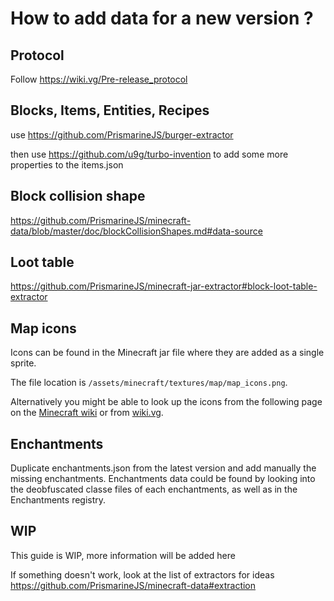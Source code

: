 # How to add data for a new version ?

## Protocol

Follow https://wiki.vg/Pre-release_protocol

## Blocks, Items, Entities, Recipes

use https://github.com/PrismarineJS/burger-extractor

then use https://github.com/u9g/turbo-invention to add some more properties to the items.json

## Block collision shape 

https://github.com/PrismarineJS/minecraft-data/blob/master/doc/blockCollisionShapes.md#data-source

## Loot table

https://github.com/PrismarineJS/minecraft-jar-extractor#block-loot-table-extractor

## Map icons
Icons can be found in the Minecraft jar file where they are added as a single sprite. 

The file location is `/assets/minecraft/textures/map/map_icons.png`.

Alternatively you might be able to look up the icons from the following page on the [Minecraft wiki](https://minecraft.gamepedia.com/Map#Map_icons) or from [wiki.vg](https://wiki.vg/Protocol#Map_Data).

## Enchantments

Duplicate enchantments.json from the latest version and add manually the missing enchantments. Enchantments data could be found by looking into the deobfuscated classe files of each enchantments, as well as in the Enchantments registry.

## WIP

This guide is WIP, more information will be added here


If something doesn't work, look at the list of extractors for ideas https://github.com/PrismarineJS/minecraft-data#extraction
